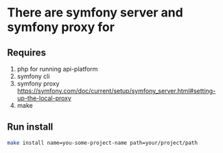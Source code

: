 # There are symfony server and symfony proxy for

## Requires 
1. php for running api-platform
2. symfony cli
3. symfony proxy https://symfony.com/doc/current/setup/symfony_server.html#setting-up-the-local-proxy
4. make   

## Run install
````bash
make install name=you-some-project-name path=your/project/path
````